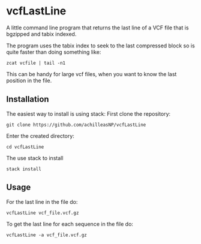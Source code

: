 # vcfLastLine

A little command line program that returns the last line of a VCF file that is bgzipped and tabix indexed.

The program uses the tabix index to seek to the last compressed block so is quite faster than doing something like: 
```
zcat vcfile | tail -n1
```

This can be handy for large vcf files, when you want to know the last position in the file. 

## Installation
The easiest way to install is using stack:
First clone the repository:

```
git clone https://github.com/achilleasNP/vcfLastLine
```

Enter the created directory:

```
cd vcfLastLine
```


The use stack to install
```
stack install
```


## Usage
For the last line in the file do:
```
vcfLastLine vcf_file.vcf.gz
```

To get the last line for each sequence in the file do:
```
vcfLastLine -a vcf_file.vcf.gz
```
